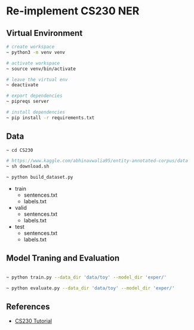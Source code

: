 
# Re-implement CS230 NER


## Virtual Environment
```bash
# create workspace
~ python3 -m venv venv

# activate workspace
~ source venv/bin/activate

# leave the virtual env
~ deactivate

# export dependencies
~ pipreqs server

# install dependencies
~ pip install -r requirements.txt
```

## Data

```bash
~ cd CS230

# https://www.kaggle.com/abhinavwalia95/entity-annotated-corpus/data
~ sh download.sh

~ python build_dataset.py
```

- train
  - sentences.txt
  - labels.txt
- valid
  - sentences.txt
  - labels.txt
- test
  - sentences.txt
  - labels.txt

## Model Traning and Evaluation

```bash

~ python train.py --data_dir 'data/toy' --model_dir 'exper/'

~ python evaluate.py --data_dir 'data/toy' --model_dir 'exper/'
```

## References

- [CS230 Tutorial](https://cs230.stanford.edu/blog/namedentity/)
